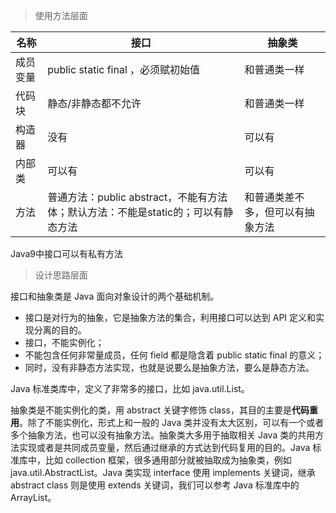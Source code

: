 
>使用方法层面

|名称 |接口|抽象类|
|-|-|-|
|成员变量|public static final ，必须赋初始值|和普通类一样|
|代码块|静态/非静态都不允许|和普通类一样|
|构造器|没有|可以有|
|内部类|可以有|可以有|
|方法|普通方法：public abstract，不能有方法体；默认方法：不能是static的；可以有静态方法|和普通类差不多，但可以有抽象方法|

Java9中接口可以有私有方法

>设计思路层面

接口和抽象类是 Java 面向对象设计的两个基础机制。

- 接口是对行为的抽象，它是抽象方法的集合，利用接口可以达到 API 定义和实现分离的目的。
- 接口，不能实例化；
- 不能包含任何非常量成员，任何 field 都是隐含着 public static final 的意义；
- 同时，没有非静态方法实现，也就是说要么是抽象方法，要么是静态方法。

Java 标准类库中，定义了非常多的接口，比如 java.util.List。

抽象类是不能实例化的类，用 abstract 关键字修饰 class，其目的主要是**代码重用**。除了不能实例化，形式上和一般的 Java 类并没有太大区别，可以有一个或者多个抽象方法，也可以没有抽象方法。抽象类大多用于抽取相关 Java 类的共用方法实现或者是共同成员变量，然后通过继承的方式达到代码复用的目的。Java 标准库中，比如 collection 框架，很多通用部分就被抽取成为抽象类，例如 java.util.AbstractList。Java 类实现 interface 使用 implements 关键词，继承 abstract class 则是使用 extends 关键词，我们可以参考 Java 标准库中的 ArrayList。
